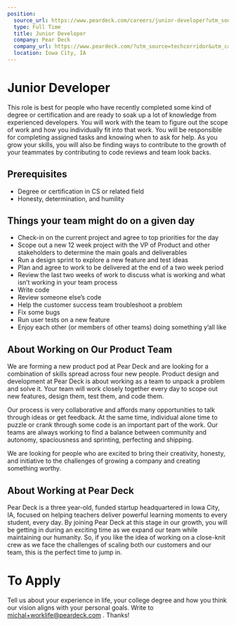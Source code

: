 ```yaml
---
position:
  source_url: https://www.peardeck.com/careers/junior-developer?utm_source=techcorridor&utm_campaign=March2017Hiring
  type: Full Time
  title: Junior Developer
  company: Pear Deck
  company_url: https://www.peardeck.com/?utm_source=techcorridor&utm_campaign=March2017Hiring
  location: Iowa City, IA
---
```



# Junior Developer

This role is best for people who have recently completed some kind of degree or certification and are ready to soak up a lot of knowledge from experienced developers. You will work with the team to figure out the scope of work and how you individually fit into that work. You will be responsible for completing assigned tasks and knowing when to ask for help.  As you grow your skills, you will also be finding ways to contribute to the growth of your teammates by contributing to code reviews and team look backs.

## Prerequisites

  - Degree or certification in CS or related field
  - Honesty, determination, and humility


## Things your team might do on a given day
  - Check-in on the current project and agree to top priorities for the day
  - Scope out a new 12 week project with the VP of Product and other stakeholders to determine the main goals and deliverables
  - Run a design sprint to explore a new feature and test ideas
  - Plan and agree to work to be delivered at the end of a two week period
  - Review the last two weeks of work to discuss what is working and what isn’t working in your team process
  - Write code
  - Review someone else’s code
  - Help the customer success team troubleshoot a problem
  - Fix some bugs
  - Run user tests on a new feature
  - Enjoy each other (or members of other teams) doing something y’all like



## About Working on Our Product Team

We are forming a new product pod at Pear Deck and are looking for a combination of skills spread across four new people.  Product design and development at Pear Deck is about working as a team to unpack a problem and solve it. Your team will work closely together every day to scope out new features, design them, test them, and code them.

Our process is very collaborative and affords many opportunities to talk through ideas or get feedback. At the same time, individual alone time to puzzle or crank through some code is an important part of the work. Our teams are always working to find a balance between community and autonomy, spaciousness and sprinting, perfecting and shipping.

We are looking for people who are excited to bring their creativity, honesty, and initiative to the challenges of growing a company and creating something worthy.


## About Working at Pear Deck

Pear Deck is a three year-old, funded startup headquartered in Iowa City, IA, focused on helping teachers deliver powerful learning moments to every student, every day. By joining Pear Deck at this stage in our growth, you will be getting in during an exciting time as we expand our team while maintaining our humanity.  So, if you like the idea of working on a close-knit crew as we face the challenges of scaling both our customers and our team, this is the perfect time to jump in.

# To Apply

Tell us about your experience in life, your college degree and how you think our vision aligns with your personal goals. Write to michal+worklife@peardeck.com . Thanks!